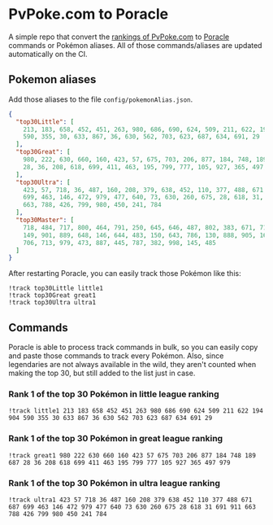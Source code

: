 # PvPoke.com to Poracle
A simple repo that convert the [rankings of PvPoke.com](https://pvpoke.com/rankings/) to [Poracle](https://github.com/KartulUdus/PoracleJS) commands or Pokémon aliases. 
All of those commands/aliases are updated automatically on the CI.

## Pokemon aliases
Add those aliases to the file `config/pokemonAlias.json`. 

<!-- aliases-start -->
```json
{
  "top30Little": [
    213, 183, 658, 452, 451, 263, 980, 686, 690, 624, 509, 211, 622, 194, 904,
    590, 355, 30, 633, 867, 36, 630, 562, 703, 623, 687, 634, 691, 29
  ],
  "top30Great": [
    980, 222, 630, 660, 160, 423, 57, 675, 703, 206, 877, 184, 748, 189, 687,
    28, 36, 208, 618, 699, 411, 463, 195, 799, 777, 105, 927, 365, 497, 979
  ],
  "top30Ultra": [
    423, 57, 718, 36, 487, 160, 208, 379, 638, 452, 110, 377, 488, 671, 687,
    699, 463, 146, 472, 979, 477, 640, 73, 630, 260, 675, 28, 618, 31, 691, 911,
    663, 788, 426, 799, 980, 450, 241, 784
  ],
  "top30Master": [
    718, 484, 717, 800, 464, 791, 250, 645, 646, 487, 802, 383, 671, 716, 893,
    149, 901, 889, 648, 146, 644, 483, 150, 643, 786, 130, 888, 905, 160, 635,
    706, 713, 979, 473, 887, 445, 787, 382, 998, 145, 485
  ]
}
```
<!-- aliases-end -->

After restarting Poracle, you can easily track those Pokémon like this:
```shell
!track top30Little little1
!track top30Great great1
!track top30Ultra ultra1
```

## Commands
Poracle is able to process track commands in bulk, so you can easily copy and paste those commands to track every Pokémon. 
Also, since legendaries are not always available in the wild, they aren't counted when making the top 30, but still added to the list just in case.

### Rank 1 of the top 30 Pokémon in little league ranking
<!-- top30little-start -->
```
!track little1 213 183 658 452 451 263 980 686 690 624 509 211 622 194 904 590 355 30 633 867 36 630 562 703 623 687 634 691 29
```
<!-- top30little-end -->

### Rank 1 of the top 30 Pokémon in great league ranking
<!-- top30great-start -->
```
!track great1 980 222 630 660 160 423 57 675 703 206 877 184 748 189 687 28 36 208 618 699 411 463 195 799 777 105 927 365 497 979
```
<!-- top30great-end -->

### Rank 1 of the top 30 Pokémon in ultra league ranking
<!-- top30ultra-start -->
```
!track ultra1 423 57 718 36 487 160 208 379 638 452 110 377 488 671 687 699 463 146 472 979 477 640 73 630 260 675 28 618 31 691 911 663 788 426 799 980 450 241 784
```
<!-- top30ultra-end -->
